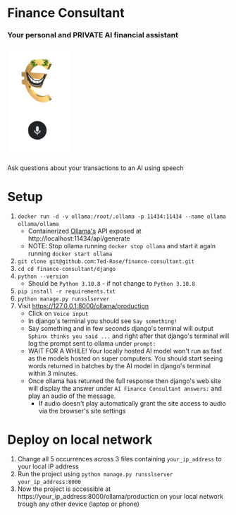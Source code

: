 # Finance Consultant
### Your personal and PRIVATE AI financial assistant
<img src="django/media/Finance_consultant_logo.png" height="250">

Ask questions about your transactions to an AI using speech

# Setup
1. `docker run -d -v ollama:/root/.ollama -p 11434:11434 --name ollama ollama/ollama`
    - Containerized [Ollama's](https://ollama.com/) API exposed at http://localhost:11434/api/generate
    - NOTE: Stop ollama running `docker stop ollama` and start it again running `docker start ollama`
2. `git clone git@github.com:Ted-Rose/finance-consultant.git`
3. `cd cd finance-consultant/django`
4. `python --version`
    - Should be `Python 3.10.8` - if not change to `Python 3.10.8`
5. `pip install -r requirements.txt`
6. `python manage.py runsslserver`
7. Visit https://127.0.0.1:8000/ollama/production
    - Click on `Voice input`
    - In django's terminal you should see `Say something!`
    - Say something and in few seconds django's terminal will output `Sphinx thinks you said ...` and right after that django's terminal will log the prompt sent to ollama under `prompt:`
    - WAIT FOR A WHILE! Your locally hosted AI model won't run as fast as the models hosted on super computers. You should start seeing words returned in batches by the AI model in django's terminal within 3 minutes.
    - Once ollama has returned the full response then django's web site will display the answer under `AI Finance Consultant answers:` and play an audio of the message.
        - If audio doesn't play automatically grant the site access to audio via the browser's site settings

# Deploy on local network
1. Change all 5 occurrences across 3 files containing `your_ip_address` to your local IP address
2. Run the project using `python manage.py runsslserver your_ip_address:8000`
3. Now the project is accessible at https://your_ip_address:8000/ollama/production on your local network trough any other device (laptop or phone)

